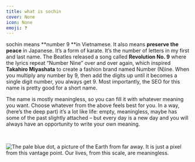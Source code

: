 ```yaml
---
title: what is sochin
cover: None
icon: None
emoji: ❓
---
```


sochin means **number 9 **in Vietnamese. It also means **preserve the peace** in Japanese. It’s a form of karate. It’s the number of letters in my first and last name. The Beatles released a song called **Revolution No. 9** where the lyrics repeat “Number Nine” over and over again, which inspired **Takahiro Miyashata** to create a fashion brand named Number (N)ine. When you multiply any number by 9, then add the digits up until it becomes a single digit number, you always get 9. Most importantly, the SEO for this name is pretty good for a short name.

The name is mostly meaningless, so you can fill it with whatever meaning you want. Choose whatever from the above feels best for you. In a way, (here’s the deep part) it’s a lot like life: empty, meaningless, maybe has some of the past slightly attached – but every day is a new day and you will always have an opportunity to write your own meaning.

<br/>

![The pale blue dot, a picture of the Earth from far away. It is just a pixel from this vantage point. Our lives, from this scale, are meaningless.](https://sochinstudio.com/what_is_sochin/Untitled.png)

<br/>
